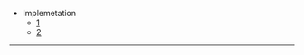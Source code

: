 - Implemetation
  - [1](../blob/main/01-DevSecOps-Project/README.md)
  - [2](../blob/main/kube-EKS/README.md)
---
  

